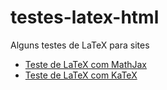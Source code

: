 # testes-latex-html
 Alguns testes de LaTeX para sites

- <a href="math-jax.html" target="_blank">Teste de LaTeX com MathJax</a>
- <a href="katex.html" target="_blank">Teste de LaTeX com KaTeX</a>
